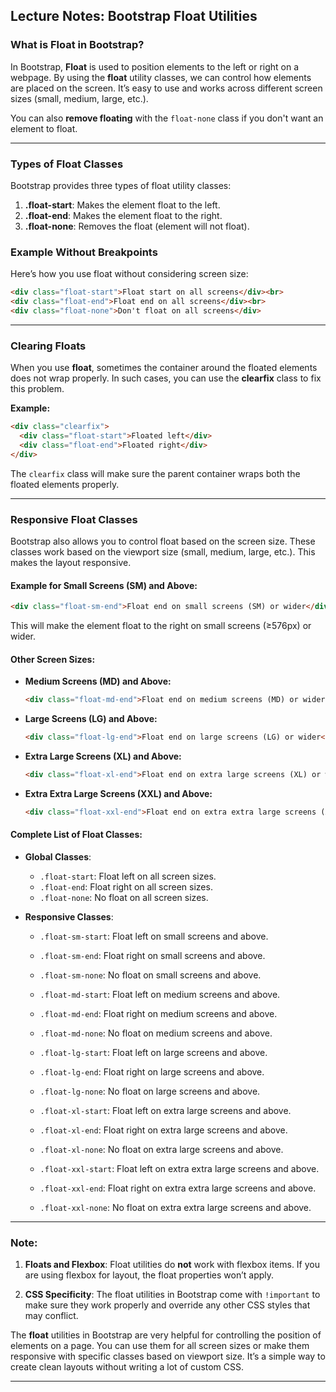 ## **Lecture Notes: Bootstrap Float Utilities**

### **What is Float in Bootstrap?**

In Bootstrap, **Float** is used to position elements to the left or right on a webpage. By using the **float** utility classes, we can control how elements are placed on the screen. It’s easy to use and works across different screen sizes (small, medium, large, etc.).

You can also **remove floating** with the `float-none` class if you don't want an element to float.

---

### **Types of Float Classes**

Bootstrap provides three types of float utility classes:

1. **.float-start**: Makes the element float to the left.
2. **.float-end**: Makes the element float to the right.
3. **.float-none**: Removes the float (element will not float).

### **Example Without Breakpoints**

Here’s how you use float without considering screen size:

```html
<div class="float-start">Float start on all screens</div><br>
<div class="float-end">Float end on all screens</div><br>
<div class="float-none">Don't float on all screens</div>
```

---

### **Clearing Floats**

When you use **float**, sometimes the container around the floated elements does not wrap properly. In such cases, you can use the **clearfix** class to fix this problem.

**Example:**

```html
<div class="clearfix">
  <div class="float-start">Floated left</div>
  <div class="float-end">Floated right</div>
</div>
```

The `clearfix` class will make sure the parent container wraps both the floated elements properly.

---

### **Responsive Float Classes**

Bootstrap also allows you to control float based on the screen size. These classes work based on the viewport size (small, medium, large, etc.). This makes the layout responsive.

#### **Example for Small Screens (SM) and Above:**

```html
<div class="float-sm-end">Float end on small screens (SM) or wider</div><br>
```

This will make the element float to the right on small screens (≥576px) or wider.

#### **Other Screen Sizes:**

- **Medium Screens (MD) and Above:**
  ```html
  <div class="float-md-end">Float end on medium screens (MD) or wider</div><br>
  ```

- **Large Screens (LG) and Above:**
  ```html
  <div class="float-lg-end">Float end on large screens (LG) or wider</div><br>
  ```

- **Extra Large Screens (XL) and Above:**
  ```html
  <div class="float-xl-end">Float end on extra large screens (XL) or wider</div><br>
  ```

- **Extra Extra Large Screens (XXL) and Above:**
  ```html
  <div class="float-xxl-end">Float end on extra extra large screens (XXL) or wider</div><br>
  ```

#### **Complete List of Float Classes:**

- **Global Classes**:
  - `.float-start`: Float left on all screen sizes.
  - `.float-end`: Float right on all screen sizes.
  - `.float-none`: No float on all screen sizes.

- **Responsive Classes**:
  - `.float-sm-start`: Float left on small screens and above.
  - `.float-sm-end`: Float right on small screens and above.
  - `.float-sm-none`: No float on small screens and above.
  
  - `.float-md-start`: Float left on medium screens and above.
  - `.float-md-end`: Float right on medium screens and above.
  - `.float-md-none`: No float on medium screens and above.
  
  - `.float-lg-start`: Float left on large screens and above.
  - `.float-lg-end`: Float right on large screens and above.
  - `.float-lg-none`: No float on large screens and above.
  
  - `.float-xl-start`: Float left on extra large screens and above.
  - `.float-xl-end`: Float right on extra large screens and above.
  - `.float-xl-none`: No float on extra large screens and above.

  - `.float-xxl-start`: Float left on extra extra large screens and above.
  - `.float-xxl-end`: Float right on extra extra large screens and above.
  - `.float-xxl-none`: No float on extra extra large screens and above.

---

### **Note:**

1. **Floats and Flexbox**: Float utilities do **not** work with flexbox items. If you are using flexbox for layout, the float properties won’t apply.
  
2. **CSS Specificity**: The float utilities in Bootstrap come with `!important` to make sure they work properly and override any other CSS styles that may conflict.

The **float** utilities in Bootstrap are very helpful for controlling the position of elements on a page. You can use them for all screen sizes or make them responsive with specific classes based on viewport size. It’s a simple way to create clean layouts without writing a lot of custom CSS.

---
